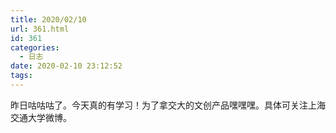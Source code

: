 ```yaml
---
title: 2020/02/10
url: 361.html
id: 361
categories:
  - 日志
date: 2020-02-10 23:12:52
tags:
---
```


昨日咕咕咕了。今天真的有学习！为了拿交大的文创产品嘿嘿嘿。具体可关注上海交通大学微博。